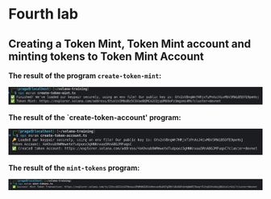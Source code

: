 # Fourth lab

## Creating a Token Mint, Token Mint account and minting tokens to Token Mint Account

**The result of the program `create-token-mint`:**

<p>
 <img src="./img/result1.png">
</p>

**The result of the `create-token-account' program:**

<p>
 <img src="./img/result2.png">
</p>

**The result of the `mint-tokens` program:**

<p>
 <img src="./img/result3.png">
</p>